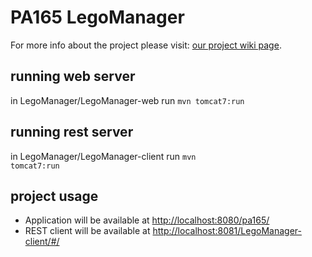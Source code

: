 PA165 LegoManager
=====================
For more info about the project please visit: <a href="">our project wiki page</a>.

running web server
---------------------
in LegoManager/LegoManager-web run <code>mvn tomcat7:run</code>

running rest server
--------------------
in LegoManager/LegoManager-client run <code>mvn tomcat7:run</code>

project usage
---------------------
* Application will be available at <a href="http://localhost:8080/pa165/">http://localhost:8080/pa165/</a>
* REST client will be available at <a href="http://localhost:8081/LegoManager-client/#/">http://localhost:8081/LegoManager-client/#/</a>

